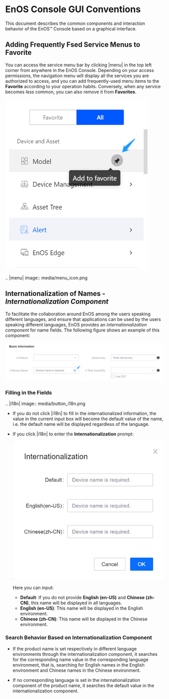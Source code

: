 # EnOS Console GUI Conventions

This document describes the common components and interaction behavior of the EnOS™ Console based on a graphical interface.

## Adding Frequently Fsed Service Menus to Favorite

You can access the service menu bar by clicking |menu| in the top left corner from anywhere in the EnOS Console. Depending on your access permissions, the navigation menu will display all the services you are authorized to access, and you can add frequently-used menu items to the **Favorite** according to your operation habits. Conversely, when any service becomes less common, you can also remove it from **Favorites**.

![](media/menu_favorites.png)

.. |menu| image:: media/menu_icon.png

## Internationalization of Names - *Internationalization Component*

To facilitate the collaboration around EnOS among the users speaking different languages, and ensure that applications can be used by the users speaking different languages, EnOS provides an *internationalization component* for name fields. The following figure shows an example of this component:

![](media/i18n_1.png)

### Filling in the Fields

.. |i18n| image:: media/button_i18n.png

- If you do not click |i18n| to fill in the internationalized information, the value in the current input box will become the default value of the name, i.e. the default name will be displayed regardless of the language.

- If you click |i18n| to enter the **Internationalization** prompt:

  ![](media/i18n.png)

  Here you can input:
  - **Default**: If you do not provide **English (en-US)** and **Chinese (zh-CN)**, this name will be displayed in all languages.
  - **English (en-US)**: This name will be displayed in the English environment.
  - **Chinese (zh-CN)**: This name will be displayed in the Chinese environment.

### Search Behavior Based on Internationalization Component

- If the product name is set respectively in different language environments through the internationalization component, it searches for the corresponding name value in the corresponding language environment, that is, searching for English names in the English environment and Chinese names in the Chinese environment.

- If no corresponding language is set in the internationalization component of the product name, it searches the default value in the internationalization component.








